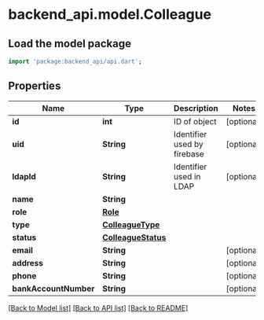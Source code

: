 # backend_api.model.Colleague

## Load the model package
```dart
import 'package:backend_api/api.dart';
```

## Properties
Name | Type | Description | Notes
------------ | ------------- | ------------- | -------------
**id** | **int** | ID of object | [optional] 
**uid** | **String** | Identifier used by firebase | [optional] 
**ldapId** | **String** | Identifier used in LDAP | [optional] 
**name** | **String** |  | 
**role** | [**Role**](Role.md) |  | 
**type** | [**ColleagueType**](ColleagueType.md) |  | 
**status** | [**ColleagueStatus**](ColleagueStatus.md) |  | 
**email** | **String** |  | [optional] 
**address** | **String** |  | [optional] 
**phone** | **String** |  | [optional] 
**bankAccountNumber** | **String** |  | [optional] 

[[Back to Model list]](../README.md#documentation-for-models) [[Back to API list]](../README.md#documentation-for-api-endpoints) [[Back to README]](../README.md)


